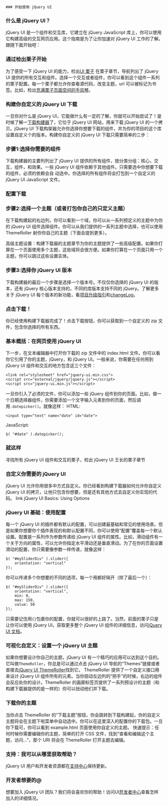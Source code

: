     ### 开始使用 jQuery UI
### 什么是 jQuery UI？
jQuery UI 是一个组件和交互库，它建立在 jQuery JavaScript 库上，你可以使用它构建高级的交互网页应用。这个指南是为了让你加速对 jQuery UI 工作的了解。跟随下面开始吧：

### 通过检出栗子开始
为了感受一下 jQuery UI 的能力，检出[UI 栗子]()
在栗子章节，导航列出了 jQuery UI 提供的所有交互和组件。选择一个交互或者组件，你可以看到这个组件一系列的栗子配置。每一个栗子都允许你查看源代码，改变主题，url 可以被标记为书签。比如，检出[充满栗子页面空间的手风琴]()。
### 构建你自定义的 jQuery UI 下载
一旦你对什么是 jQuery UI，它能做什么有一定的了解，你就可以开始尝试了！是时候了解一[下载构建器]()了，它位于 jQuery UI 网站，用来下载 jQuery UI 的一个拷贝。jQuery UI 下载构架器允许你选择你想要下载的组件，并为你的项目的这个库设置自定义个的版本。构建你自定义的 jQuery UI 下载只需要简单的三步：

### 步骤1:选择你需要的组件
下载构建器的主要列列出了 jQuery UI 提供的所有组件，按分类分组：核心，交互，组件，和效果。一些 jQuery UI 组件依赖于其他组件。只需要选中你想要下载的组件，必须的依赖会自
动选中。你选择的所有组件将会打包到一个自定义的 jQuery UI JavaScript 文件。

### 配置下载

### 步骤2:选择一个主题（或者打包你自己的只定义主题）
在下载构建起的右边列，你可以看到一个域，你可以从一系列预定义的主题中为你的 jQuery UI 组件选择组件。你可以从我们提供的一系列主题中选择，也可以使用 ThemeRoller 射你你自己的主题（下面会提到更多）。

高级主题设置：构建下载器的主题章节为你的主题提供了一些高级配置。如果你打算在一个页面使用多个主题，这些域将会很方便。如果你打算在一个页面只用一个主题，你可以跳过这些设置实体。

### 步骤3:选择你 jQuery UI 版本
下载构建器的最后一个步骤是选择一个版本号。不仅仅你选择的 jQuery UI 的版本，还有 jQuery 核心版本支持的，不同的库版本支持不同的 jQuery。了解更多关于 jQuery UI 每个版本的新功能，看[项目升级指引]()和[changeLog]()。
### 点击下载！
你已经使用构建下载器完成了！点击下载按钮，你可以获取到一个自定义的 zip 文件，包含你选择的所有东西。

### 基本概括：在网页使用 jQuery UI
下一步，在文本编辑器中打开你下载的 zip 文件中的 index.html 文件。你可以看你它引用了你的主题，jQuery，和 jQuery UI。一般来说，你需要在任何用到 jQuery UI 组件和交互的地方包含这三个文件：
```
<link rel="stylesheet" href="jquery-ui.min.css">
<script src="external/jquery/jquery.js"></script>
<script src="jquery-ui.min.js"></script>
```
一旦你引入了必须的文件，你可以添加一些 jQuery 组件到你的页面。比如，做一个日期选择器组件，你需要添加一个文字输入元素到你的页面，然后调用`.datepicker()`。就像这样：
HTML:

```
<input type="text" name="date" id="date">
```
JavaScript:

```
$( "#date" ).datepicker();
```

### 就这样
寻找所有 jQuery UI 组件和交互的栗子，检出 jQuery UI 王长的栗子章节
### 自定义你需要的 jQuery UI
jQuery UI 允许你用很多中方式自定义。你已经看到构建下载器如何允许你自定义 jQuery UI 的拷贝，让他只包含你想要，但是还有其他方式去自定义你实现的代码。
link jQuery UI Basics: Using Options
### jQuery UI 基础：使用配置
每一个 jQuery UI 的插件都有默认的配置，可以创建最基础和常见的使用场景。但是如果你想要你个插件表现的和默认配置不同，你可以使用“配置”覆盖每一个默认设置。配置是一系列作为参数传递给 jQuery UI 组件的属性。比如，滑动组件有一个关于方向的属性，可以允许你指定水平滑动还是垂直滑动。为了在你的页面设置滑动的配置，你只需要像参数一样传递，就像这样：
```
$( "#mySliderDiv" ).slider({
    orientation: "vertical"
});
```
你可以传递多个你想要的不同的选项，每一个用都好隔开（除了最后一个）：
```
$( "#mySliderDiv" ).slider({
    orientation: "vertical",
    min: 0,
    max: 150,
    value: 50
});
```
只需要记住用`{}`包裹你的配置，你就可以很好的上路了。当然，前面的栗子只是让你可以使用 jQuery UI。获取更多整个 jQuery UI 组件的详细信息，访问[jQuery UI 文档]()。
### 可视化自定义：设置一个 jQuery UI 主题
如果你想要设计你自己的主题，jQuery UI 有一个精巧的应用可以达到这个目的。它叫做`ThemeRoller`，你总是可以通过点击 jQuery UI 导航的“Themes”链接或者直接去[jQuery UI ThemeRoller]()找到它。
ThemeRoller 提供了一个自定义接口用来设计 jQuery UI 组件所有的元素。当你扭动左边列的“把手”的时候，右边的组件会反应处你的设计。ThemeRoller 的画廊标签页提供了一系列预设计的主题（和构建下载器提供的是一样的）你可以扭动他们并下载。


### 下载你的主题
当你点击 ThemeRoller 的“下载主题”按钮，你会跳转到下载构建起，你的自定义主题将会在主题下啦菜单中自动选中。你可以在这里深入的配置你的下载包。一旦你下载可，你可以看到 example.html 页面使用你自定义的主题。
快速提示：任何时候你需要编辑你的主题，简单的打开 CSS 文件，找到“查看和编辑这个主题，访问...”，那个 URl 将会在 ThemeRoller 打开主题去编辑。
### 支持：我可以从哪里获取帮助？
jQuery UI 用户和开发者资源都在[支持中心]()保持更新。

### 开发者想要的@
想要加入 jQuery UI 团队？我们将会喜欢你的帮助！访问UI[开发者中心]()查看怎样加入的详细情况。